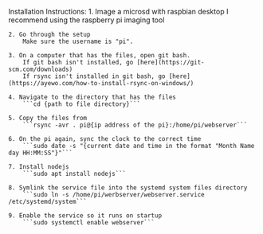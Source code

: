 Installation Instructions:
	1. Image a microsd with raspbian desktop
		I recommend using the raspberry pi imaging tool

	2. Go through the setup 
		Make sure the username is "pi".

	3. On a computer that has the files, open git bash. 
		If git bash isn't installed, go [here](https://git-scm.com/downloads)
		If rsync isn't installed in git bash, go [here](https://ayewo.com/how-to-install-rsync-on-windows/)

	4. Navigate to the directory that has the files
		```cd {path to file directory}```

	5. Copy the files from 
		```rsync -avr . pi@{ip address of the pi}:/home/pi/webserver```

	6. On the pi again, sync the clock to the correct time
		```sudo date -s "{current date and time in the format "Month Name day HH:MM:SS"}"```

	7. Install nodejs
		```sudo apt install nodejs```

	8. Symlink the service file into the systemd system files directory
		```sudo ln -s /home/pi/werbserver/webserver.service /etc/systemd/system```

	9. Enable the service so it runs on startup
		```sudo systemctl enable webserver```